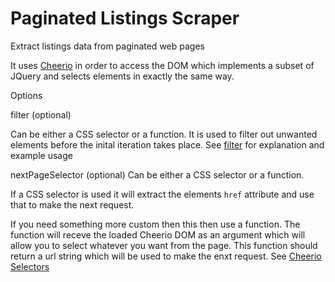 # Paginated Listings Scraper

Extract listings data from paginated web pages



It uses [Cheerio](https://github.com/cheeriojs/cheerio) in order to access the DOM which implements a subset of JQuery and selects elements in exactly the same way.

Options

filter (optional)

Can be either a CSS selector or a function. It is used to filter out unwanted elements before the inital iteration takes place. See [filter](https://github.com/cheeriojs/cheerio#filter-selector---filter-selection---filter-element---filter-functionindex-element-) for explanation and example usage 

nextPageSelector (optional)
Can be either a CSS selector or a function. 

If a CSS selector is used it will extract the elements ```href``` attribute and use that to make the next request. 

If you need something more custom then this then use a function. The function will receve the loaded Cheerio DOM as an argument which will allow you to select whatever you want from the page. This function should return a url string which will be used to make the enxt request. See [Cheerio Selectors](https://github.com/cheeriojs/cheerio#selectors)